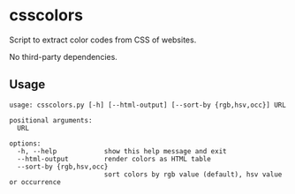# csscolors
Script to extract color codes from CSS of websites.

No third-party dependencies.

## Usage
~~~
usage: csscolors.py [-h] [--html-output] [--sort-by {rgb,hsv,occ}] URL

positional arguments:
  URL

options:
  -h, --help            show this help message and exit
  --html-output         render colors as HTML table
  --sort-by {rgb,hsv,occ}
                        sort colors by rgb value (default), hsv value or occurrence
~~~
